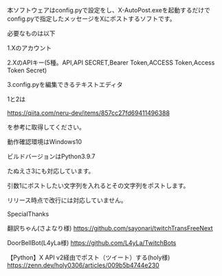 本ソフトウェアはconfig.pyで設定をし、X-AutoPost.exeを起動するだけで
config.pyで指定したメッセージをXにポストするソフトです。

必要なものは以下

1.Xのアカウント

2.XのAPIキー(5種。API,API SECRET,Bearer Token,ACCESS Token,Access Token Secret)

3.config.pyを編集できるテキストエディタ

1と2は

https://qiita.com/neru-dev/items/857cc27fd69411496388

を参考に取得してください。

動作確認環境はWindows10

ビルドバージョンはPython3.9.7

たぬえさ3にも対応しています。

引数1にポストしたい文字列を入れるとその文字列をポストします。

リリース時点で改行には対応していません。

SpecialThanks


翻訳ちゃん(さよなり様)
https://github.com/sayonari/twitchTransFreeNext

DoorBellBot(L4yLa様)
https://github.com/L4yLa/TwitchBots

【Python】X API v2経由でポスト（ツイート）する(holy様)
https://zenn.dev/holy0306/articles/009b5b4744e230

